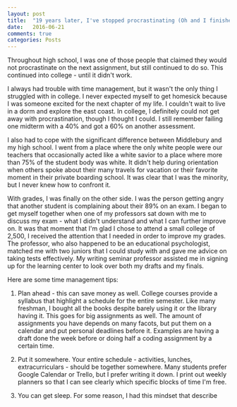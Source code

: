 ```yaml
---
layout: post
title:  "19 years later, I've stopped procrastinating (Oh and I finished my first year at college!)"
date:   2016-06-21 
comments: true
categories: Posts
---
```


Throughout high school, I was one of those people that claimed they would not procrastinate on the next assignment, but still continued to do so. This continued into college - until it didn't work.

I always had trouble with time management, but it wasn't the only thing I struggled with in college. I never expected myself to get homesick because I was someone excited for the next chapter of my life. I couldn't wait to live in a dorm and explore the east coast. In college, I definitely could not get away with procrastination, though I thought I could. I still remember failing one midterm with a 40% and got a 60% on another assessment. 

I also had to cope with the significant difference between Middlebury and my high school. I went from a place where the only white people were our teachers that occasionally acted like a white savior to a place where more than 75% of the student body was white. It didn't help during orientation when others spoke about their many travels for vacation or their favorite moment in their private boarding school. It was clear that I was the minority, but I never knew how to confront it. 

With grades, I was finally on the other side. I was the person getting angry that another student is complaining about their 89% on an exam. I began to get myself together when one of my professors sat down with me to discuss my exam - what I didn't understand and what I can further improve on. It was that moment that I'm glad I chose to attend a small college of 2,500, I received the attention that I needed in order to improve my grades. The professor, who also happened to be an educational psychologist, matched me with two juniors that I could study with and gave me advice on taking tests effectively. My writing seminar professor assisted me in signing up for the learning center to look over both my drafts and my finals.

Here are some time management tips:

1) Plan ahead - this can save money as well. College courses provide a syllabus that highlight a schedule for the entire semester. Like many freshman, I bought all the books despite barely using it or the library having it. This goes for big assignments as well. The amount of assignments you have depends on many facots, but put them on a calendar and put personal deadlines before it. Examples are having a draft done the week before or doing half a coding assignment by a certain time. 

2) Put it somewhere. Your entire schedule - activities, lunches, extracurriculars - should be together somewhere. Many students prefer Google Calendar or Trello, but I prefer writing it down. I print out weekly planners so that I can see clearly which specific blocks of time I'm free.

3) You can get sleep. For some reason, I had this mindset that describe



